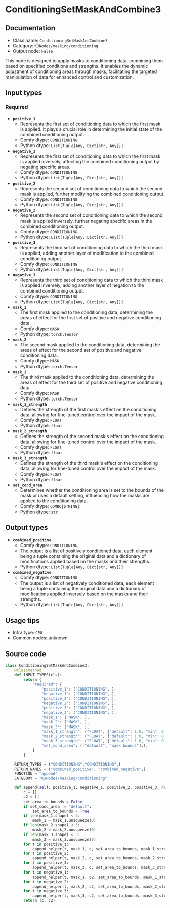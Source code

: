 # ConditioningSetMaskAndCombine3
## Documentation
- Class name: `ConditioningSetMaskAndCombine3`
- Category: `KJNodes/masking/conditioning`
- Output node: `False`

This node is designed to apply masks to conditioning data, combining them based on specified conditions and strengths. It enables the dynamic adjustment of conditioning areas through masks, facilitating the targeted manipulation of data for enhanced control and customization.
## Input types
### Required
- **`positive_1`**
    - Represents the first set of conditioning data to which the first mask is applied. It plays a crucial role in determining the initial state of the combined conditioning output.
    - Comfy dtype: `CONDITIONING`
    - Python dtype: `List[Tuple[Any, Dict[str, Any]]]`
- **`negative_1`**
    - Represents the first set of conditioning data to which the first mask is applied inversely, affecting the combined conditioning output by negating specific areas.
    - Comfy dtype: `CONDITIONING`
    - Python dtype: `List[Tuple[Any, Dict[str, Any]]]`
- **`positive_2`**
    - Represents the second set of conditioning data to which the second mask is applied, further modifying the combined conditioning output.
    - Comfy dtype: `CONDITIONING`
    - Python dtype: `List[Tuple[Any, Dict[str, Any]]]`
- **`negative_2`**
    - Represents the second set of conditioning data to which the second mask is applied inversely, further negating specific areas in the combined conditioning output.
    - Comfy dtype: `CONDITIONING`
    - Python dtype: `List[Tuple[Any, Dict[str, Any]]]`
- **`positive_3`**
    - Represents the third set of conditioning data to which the third mask is applied, adding another layer of modification to the combined conditioning output.
    - Comfy dtype: `CONDITIONING`
    - Python dtype: `List[Tuple[Any, Dict[str, Any]]]`
- **`negative_3`**
    - Represents the third set of conditioning data to which the third mask is applied inversely, adding another layer of negation to the combined conditioning output.
    - Comfy dtype: `CONDITIONING`
    - Python dtype: `List[Tuple[Any, Dict[str, Any]]]`
- **`mask_1`**
    - The first mask applied to the conditioning data, determining the areas of effect for the first set of positive and negative conditioning data.
    - Comfy dtype: `MASK`
    - Python dtype: `torch.Tensor`
- **`mask_2`**
    - The second mask applied to the conditioning data, determining the areas of effect for the second set of positive and negative conditioning data.
    - Comfy dtype: `MASK`
    - Python dtype: `torch.Tensor`
- **`mask_3`**
    - The third mask applied to the conditioning data, determining the areas of effect for the third set of positive and negative conditioning data.
    - Comfy dtype: `MASK`
    - Python dtype: `torch.Tensor`
- **`mask_1_strength`**
    - Defines the strength of the first mask's effect on the conditioning data, allowing for fine-tuned control over the impact of the mask.
    - Comfy dtype: `FLOAT`
    - Python dtype: `float`
- **`mask_2_strength`**
    - Defines the strength of the second mask's effect on the conditioning data, allowing for fine-tuned control over the impact of the mask.
    - Comfy dtype: `FLOAT`
    - Python dtype: `float`
- **`mask_3_strength`**
    - Defines the strength of the third mask's effect on the conditioning data, allowing for fine-tuned control over the impact of the mask.
    - Comfy dtype: `FLOAT`
    - Python dtype: `float`
- **`set_cond_area`**
    - Determines whether the conditioning area is set to the bounds of the mask or uses a default setting, influencing how the masks are applied to the conditioning data.
    - Comfy dtype: `COMBO[STRING]`
    - Python dtype: `str`
## Output types
- **`combined_positive`**
    - Comfy dtype: `CONDITIONING`
    - The output is a list of positively conditioned data, each element being a tuple containing the original data and a dictionary of modifications applied based on the masks and their strengths.
    - Python dtype: `List[Tuple[Any, Dict[str, Any]]]`
- **`combined_negative`**
    - Comfy dtype: `CONDITIONING`
    - The output is a list of negatively conditioned data, each element being a tuple containing the original data and a dictionary of modifications applied inversely based on the masks and their strengths.
    - Python dtype: `List[Tuple[Any, Dict[str, Any]]]`
## Usage tips
- Infra type: `CPU`
- Common nodes: unknown


## Source code
```python
class ConditioningSetMaskAndCombine3:
    @classmethod
    def INPUT_TYPES(cls):
        return {
            "required": {
                "positive_1": ("CONDITIONING", ),
                "negative_1": ("CONDITIONING", ),
                "positive_2": ("CONDITIONING", ),
                "negative_2": ("CONDITIONING", ),
                "positive_3": ("CONDITIONING", ),
                "negative_3": ("CONDITIONING", ),
                "mask_1": ("MASK", ),
                "mask_2": ("MASK", ),
                "mask_3": ("MASK", ),
                "mask_1_strength": ("FLOAT", {"default": 1.0, "min": 0.0, "max": 10.0, "step": 0.01}),
                "mask_2_strength": ("FLOAT", {"default": 1.0, "min": 0.0, "max": 10.0, "step": 0.01}),
                "mask_3_strength": ("FLOAT", {"default": 1.0, "min": 0.0, "max": 10.0, "step": 0.01}),
                "set_cond_area": (["default", "mask bounds"],),
            }
        }

    RETURN_TYPES = ("CONDITIONING","CONDITIONING",)
    RETURN_NAMES = ("combined_positive", "combined_negative",)
    FUNCTION = "append"
    CATEGORY = "KJNodes/masking/conditioning"

    def append(self, positive_1, negative_1, positive_2, positive_3, negative_2, negative_3, mask_1, mask_2, mask_3, set_cond_area, mask_1_strength, mask_2_strength, mask_3_strength):
        c = []
        c2 = []
        set_area_to_bounds = False
        if set_cond_area != "default":
            set_area_to_bounds = True
        if len(mask_1.shape) < 3:
            mask_1 = mask_1.unsqueeze(0)
        if len(mask_2.shape) < 3:
            mask_2 = mask_2.unsqueeze(0)
        if len(mask_3.shape) < 3:
            mask_3 = mask_3.unsqueeze(0)
        for t in positive_1:
            append_helper(t, mask_1, c, set_area_to_bounds, mask_1_strength)
        for t in positive_2:
            append_helper(t, mask_2, c, set_area_to_bounds, mask_2_strength)
        for t in positive_3:
            append_helper(t, mask_3, c, set_area_to_bounds, mask_3_strength)
        for t in negative_1:
            append_helper(t, mask_1, c2, set_area_to_bounds, mask_1_strength)
        for t in negative_2:
            append_helper(t, mask_2, c2, set_area_to_bounds, mask_2_strength)
        for t in negative_3:
            append_helper(t, mask_3, c2, set_area_to_bounds, mask_3_strength)
        return (c, c2)

```
